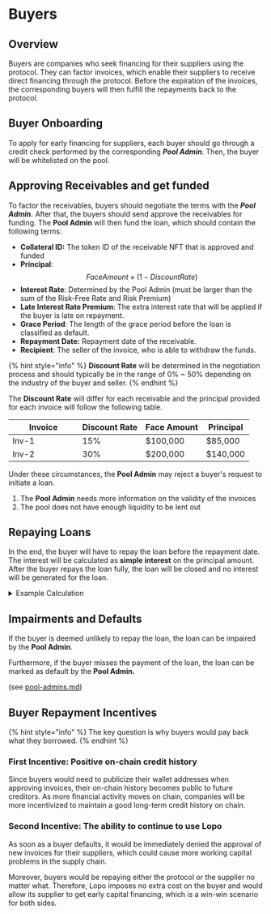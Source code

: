 # Buyers

## Overview

Buyers are companies who seek financing for their suppliers using the protocol. They can factor invoices, which enable their suppliers to receive direct financing through the protocol. Before the expiration of the invoices, the corresponding buyers will then fulfill the repayments back to the protocol.&#x20;

## Buyer Onboarding

To apply for early financing for suppliers, each buyer should go through a credit check performed by the corresponding _**Pool Admin**_. Then, the buyer will be whitelisted on the pool.&#x20;

## Approving Receivables and get funded

To factor the receivables, buyers should negotiate the terms with the _**Pool Admin.**_ After that, the buyers should send approve the receivables for funding. The **Pool Admin** will then fund the loan, which should contain the following terms:

* **Collateral ID:** The token ID of the receivable NFT that is approved and funded
* **Principal**: $$FaceAmount \times (1 - DiscountRate)$$
* **Interest Rate**: Determined by the Pool Admin (must be larger than the sum of the Risk-Free Rate and Risk Premium)
* **Late Interest Rate Premium**: The extra interest rate that will be applied if the buyer is late on repayment.
* **Grace Period**: The length of the grace period before the loan is classified as default.
* **Repayment Date:** Repayment date of the receivable.
* **Recipient**: The seller of the invoice, who is able to withdraw the funds.

{% hint style="info" %}
**Discount Rate** will be determined in the negotiation process and should typically be in the range of 0% \~ 50% depending on the industry of the buyer and seller.
{% endhint %}

The **Discount Rate** will differ for each receivable and the principal provided for each invoice will follow the following table.

<table><thead><tr><th width="122">Invoice</th><th>Discount Rate</th><th>Face Amount</th><th>Principal</th></tr></thead><tbody><tr><td>Inv-1</td><td>15%</td><td>$100,000</td><td>$85,000</td></tr><tr><td>Inv-2</td><td>30%</td><td>$200,000</td><td>$140,000</td></tr></tbody></table>

Under these circumstances, the **Pool Admin** may reject a buyer's request to initiate a loan.

1. The **Pool Admin** needs more information on the validity of the invoices
2. The pool does not have enough liquidity to be lent out

## Repaying Loans

In the end, the buyer will have to repay the loan before the repayment date. The interest will be calculated as **simple interest** on the principal amount. After the buyer repays the loan fully, the loan will be closed and no interest will be generated for the loan.

<details>

<summary>Example Calculation</summary>

Let's say that a buyer has a loan with the following terms

* Principal: $140,000
* Interest Rate: 10%
* Late Interest Rate Premium: 5%
* Start Date: 2023/8/1
* Repayment Date: 2023/9/1

_Payment before expiration:_

If the buyer repays on 2023/8/25, the interest applied will be$$\$140,000 \times 10\% \times 24/365 = \$ 920.55$$

Here, we calculate using days instead of seconds in order to simplify the calculation.

_Late Payment:_

If the buyer repays on 2023/9/5, the interest applied will be $$ $140,000 \times (10\% \times 31/365 + 15\% \times 4/365) = $1419.18 $$

</details>

## Impairments and Defaults

If the buyer is deemed unlikely to repay the loan, the loan can be impaired by the **Pool Admin**.&#x20;

Furthermore, if the buyer misses the payment of the loan, the loan can be marked as default by the **Pool Admin.**&#x20;

(see [pool-admins.md](pool-admins.md "mention"))

## Buyer Repayment Incentives

{% hint style="info" %}
The key question is why buyers would pay back what they borrowed.
{% endhint %}

### First Incentive: Positive on-chain credit history

Since buyers would need to publicize their wallet addresses when approving invoices, their on-chain history becomes public to future creditors. As more financial activity moves on chain, companies will be more incentivized to maintain a good long-term credit history on chain.

### Second Incentive: The ability to continue to use Lopo

As soon as a buyer defaults, it would be immediately denied the approval of new invoices for their suppliers, which could cause more working capital problems in the supply chain.&#x20;

Moreover, buyers would be repaying either the protocol or the supplier no matter what. Therefore, Lopo imposes no extra cost on the buyer and would allow its supplier to get early capital financing, which is a win-win scenario for both sides.&#x20;

